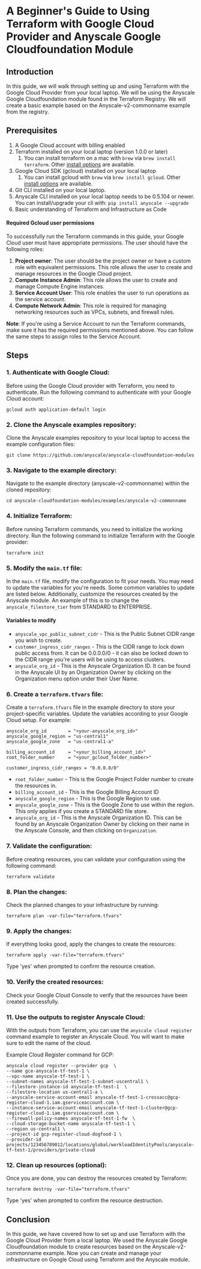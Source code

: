 # A Beginner's Guide to Using Terraform with Google Cloud Provider and Anyscale Google Cloudfoundation Module

## Introduction
In this guide, we will walk through setting up and using Terraform with the Google Cloud Provider from your local laptop. We will be using the Anyscale Google Cloudfoundation module found in the Terraform Registry. We will create a basic example based on the Anyscale-v2-commonname example from the registry.

## Prerequisites
1. A Google Cloud account with billing enabled
2. Terraform installed on your local laptop (version 1.0.0 or later)
   1. You can install terraform on a mac with `brew` via `brew install terraform`. Other [install options](https://developer.hashicorp.com/terraform/tutorials/gcp-get-started/install-cli) are available.
3. Google Cloud SDK (gcloud) installed on your local laptop
   1. You can install gcloud with `brew` via `brew install gcloud`. Other [install options](https://cloud.google.com/sdk/docs/install) are available.
4. Git CLI installed on your local laptop.
5. Anyscale CLI installed on your local laptop needs to be 0.5.104 or newer. You can install/upgrade your cli with: `pip install anyscale --upgrade`
6. Basic understanding of Terraform and Infrastructure as Code

#### Required Gcloud user permissions
To successfully run the Terraform commands in this guide, your Google Cloud user must have appropriate permissions. The user should have the following roles:
1. **Project owner**: The user should be the project owner or have a custom role with equivalent permissions. This role allows the user to create and manage resources in the Google Cloud project.
2. **Compute Instance Admin**: This role allows the user to create and manage Compute Engine instances.
3. **Service Account User**: This role enables the user to run operations as the service account.
4. **Compute Network Admin**: This role is required for managing networking resources such as VPCs, subnets, and firewall rules.

**Note**: If you're using a Service Account to run the Terraform commands, make sure it has the required permissions mentioned above. You can follow the same steps to assign roles to the Service Account.

## Steps

### 1. Authenticate with Google Cloud:
Before using the Google Cloud provider with Terraform, you need to authenticate. Run the following command to authenticate with your Google Cloud account:
```
gcloud auth application-default login
```

### 2. Clone the Anyscale examples repository:
Clone the Anyscale examples repository to your local laptop to access the example configuration files:
```
git clone https://github.com/anyscale/anyscale-cloudfoundation-modules
```

### 3. Navigate to the example directory:
Navigate to the example directory (anyscale-v2-commonname) within the cloned repository:
```
cd anyscale-cloudfoundation-modules/examples/anyscale-v2-commonname
```

### 4. Initialize Terraform:
Before running Terraform commands, you need to initialize the working directory. Run the following command to initialize Terraform with the Google provider:
```
terraform init
```

### 5. Modify the `main.tf` file:
In the `main.tf` file, modify the configuration to fit your needs. You may need to update the variables for you're needs. Some common variables to update are listed below. Additionally, customize the resources created by the Anyscale module. An example of this is to change the `anyscale_filestore_tier` from STANDARD to ENTERPRISE.

#### Variables to modify
- `anyscale_vpc_public_subnet_cidr` - This is the Public Subnet CIDR range you wish to create.
- `customer_ingress_cidr_ranges` - This is the CIDR range to lock down public access from. It can be 0.0.0.0/0 - it can also be locked down to the CIDR range you're users will be using to access clusters.
- `anyscale_org_id` - This is the Anyscale Organization ID. It can be found in the Anyscale UI by an Organization Owner by clicking on the Organization menu option under their User Name.


### 6. Create a `terraform.tfvars` file:
Create a `terraform.tfvars` file in the example directory to store your project-specific variables. Update the variables according to your Google Cloud setup. For example:
```
anyscale_org_id        = "<your-anyscale_org_id>"
anyscale_google_region = "us-central1"
anyscale_google_zone   = "us-central1-a"

billing_account_id     = "<your_billing_account_id>"
root_folder_number     = "<your_gcloud_folder_number>"

customer_ingress_cidr_ranges = "0.0.0.0/0"
```

- `root_folder_number` - This is the Google Project Folder number to create the resources in.
- `billing_account_id` - This is the Google Billing Account ID
- `anyscale_google_region` - This is the Google Region to use.
- `anyscale_google_zone` - This is the Google Zone to use within the region. This only applies if you create a STANDARD file store.
- `anyscale_org_id` - This is the Anyscale Organization ID. This can be found by an Anyscale Organization Owner by clicking on their name in the Anyscale Console, and then clicking on `Organization`.

### 7. Validate the configuration:
Before creating resources, you can validate your configuration using the following command:
```
terraform validate
```

### 8. Plan the changes:
Check the planned changes to your infrastructure by running:
```
terraform plan -var-file="terraform.tfvars"
```

### 9. Apply the changes:
If everything looks good, apply the changes to create the resources:
```
terraform apply -var-file="terraform.tfvars"
```
Type 'yes' when prompted to confirm the resource creation.

### 10. Verify the created resources:
Check your Google Cloud Console to verify that the resources have been created successfully.

### 11. Use the outputs to register Anyscale Cloud:
With the outputs from Terraform, you can use the `anyscale cloud register`
command example to register an Anyscale Cloud. You will want to make
sure to edit the name of the cloud.

Example Cloud Register command for GCP:
```
anyscale cloud register --provider gcp  \
--name gce-anyscale-tf-test-1 \
--vpc-name anyscale-tf-test-1 \
--subnet-names anyscale-tf-test-1-subnet-uscentral1 \
--filestore-instance-id anyscale-tf-test-1  \
--filestore-location us-central1-a \
--anyscale-service-account-email anyscale-tf-test-1-crossacc@gcp-register-cloud-1.iam.gserviceaccount.com \
--instance-service-account-email anyscale-tf-test-1-cluster@gcp-register-cloud-1.iam.gserviceaccount.com \
--firewall-policy-names anyscale-tf-test-1-fw  \
--cloud-storage-bucket-name anyscale-tf-test-1 \
--region us-central1 \
--project-id gcp-register-cloud-dogfood-1 \
--provider-id projects/123456789012/locations/global/workloadIdentityPools/anyscale-tf-test-1/providers/private-cloud
```


### 12. Clean up resources (optional):
Once you are done, you can destroy the resources created by Terraform:
```
terraform destroy -var-file="terraform.tfvars"
```
Type 'yes' when prompted to confirm the resource destruction.

## Conclusion
In this guide, we have covered how to set up and use Terraform with the Google Cloud Provider from a local laptop. We used the Anyscale Google Cloudfoundation module to create resources based on the Anyscale-v2-commonname example. Now you can create and manage your infrastructure on Google Cloud using Terraform and the Anyscale module.

